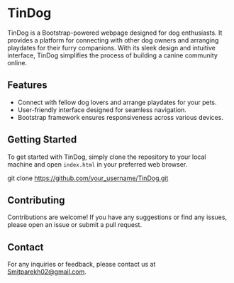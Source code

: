 # TinDog

TinDog is a Bootstrap-powered webpage designed for dog enthusiasts. It provides a platform for connecting with other dog owners and arranging playdates for their furry companions. With its sleek design and intuitive interface, TinDog simplifies the process of building a canine community online.

## Features

- Connect with fellow dog lovers and arrange playdates for your pets.
- User-friendly interface designed for seamless navigation.
- Bootstrap framework ensures responsiveness across various devices.

## Getting Started

To get started with TinDog, simply clone the repository to your local machine and open `index.html` in your preferred web browser.

git clone https://github.com/your_username/TinDog.git


## Contributing

Contributions are welcome! If you have any suggestions or find any issues, please open an issue or submit a pull request.



## Contact

For any inquiries or feedback, please contact us at [Smitparekh02@gmail.com](mailto:Smitparekh02@gmail.com).


